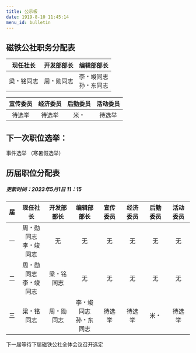 ```yaml
---
title: 公示板
date: 1919-8-10 11:45:14
menu_id: bulletin
---
```


## 磁铁公社职务分配表
| 现任社长  | 开发部部长  | 编辑部部长 |
|  :----:  | :----:  | :----: |
| 梁﹡铭同志  | 周﹡勋同志 | 李﹡竣同志<br>孙﹡东同志 |

| 宣传委员  | 经济委员  | 后勤委员 | 活动委员 |
|  :----:  | :----:  | :----: | :----: |
| 待选举  | 待选举 |米﹡ | 待选举 |

## 下一次职位选举：
事件选举
（寒暑假选举）

## 历届职位分配表
##### 更新时间：2023年5月1日 11：15
| 届 | 现任社长  | 开发部部长  | 编辑部部长 | 宣传委员  | 经济委员  | 后勤委员 | 活动委员 |
|  :----:  |  :----:  | :----:  | :----: |  :----:  | :----:  | :----: | :----: |
| 一 |  周﹡勋同志<br>李﹡竣同志  | 无  | 无 |  无  | 无  | 无 | 无 |
| 二 |  周﹡勋同志<br>李﹡竣同志  | 梁﹡铭同志  | 无 |  无  | 无  | 无 | 无 |
| 三 | 梁﹡铭同志  | 周﹡勋同志 | 李﹡竣同志<br>孙﹡东同志 | 待选举  | 待选举 |米﹡ | 待选举 |

下一届等待下届磁铁公社全体会议召开选定